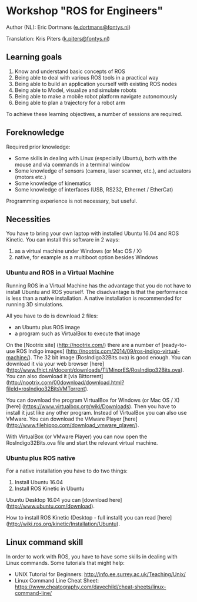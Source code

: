 # Workshop "ROS for Engineers"

Author (NL): Eric Dortmans (e.dortmans@fontys.nl)

Translation: Kris Piters (k.piters@fontys.nl)

## Learning goals

1. Know and understand basic concepts of ROS
2. Being able to deal with various ROS tools in a practical way
3. Being able to build an application yourself with existing ROS nodes
4. Being able to Model, visualize and simulate robots
5. Being able to make a mobile robot platform navigate autonomously
6. Being able to plan a trajectory for a robot arm

To achieve these learning objectives, a number of sessions are required.

## Foreknowledge

Required prior knowledge:

- Some skills in dealing with Linux (especially Ubuntu), both with the mouse and via commands in a terminal window
- Some knowledge of sensors (camera, laser scanner, etc.), and actuators (motors etc.)
- Some knowledge of kinematics
- Some knowledge of interfaces (USB, RS232, Ethernet / EtherCat)

Programming experience is not necessary, but useful.

## Necessities

You have to bring your own laptop with installed Ubuntu 16.04 and ROS Kinetic. You can install this software in 2 ways:

1. as a virtual machine under Windows (or Mac OS / X)
2. native, for example as a multiboot option besides Windows

### Ubuntu and ROS in a Virtual Machine

Running ROS in a Virtual Machine has the advantage that you do not have to install Ubuntu and ROS yourself. The disadvantage is that the performance is less than a native installation. A native installation is recommended for running 3D simulations.

All you have to do is download 2 files:

- an Ubuntu plus ROS image
- a program such as VirtualBox to execute that image

On the [Nootrix site] (http://nootrix.com/) there are a number of [ready-to-use ROS Indigo images] (http://nootrix.com/2014/09/ros-indigo-virtual-machine/). The 32 bit image (RosIndigo32Bits.ova) is good enough. You can download it via your web browser [here] (http://www.fhict.nl/docent/downloads/TI/MinorES/RosIndigo32Bits.ova). You can also download it [via Bittorrent] (http://nootrix.com/00download/download.html?fileId=rosIndigo32BitsVMTorrent).

You can download the program VirtualBox for Windows (or Mac OS / X) [here] (https://www.virtualbox.org/wiki/Downloads). Then you have to install it just like any other program.
Instead of VirtualBox you can also use VMware. You can download the VMware Player [here] (http://www.filehippo.com/download_vmware_player/).

With VirtualBox (or VMware Player) you can now open the RosIndigo32Bits.ova file and start the relevant virtual machine.

### Ubuntu plus ROS native

For a native installation you have to do two things:

1. Install Ubuntu 16.04
2. Install ROS Kinetic in Ubuntu

Ubuntu Desktop 16.04 you can [download here] (http://www.ubuntu.com/download).

How to install ROS Kinetic (Desktop - full install) you can read [here] (http://wiki.ros.org/kinetic/Installation/Ubuntu).

## Linux command skill

In order to work with ROS, you have to have some skills in dealing with Linux commands.
Some tutorials that might help:

- UNIX Tutorial for Beginners: http://info.ee.surrey.ac.uk/Teaching/Unix/
- Linux Command Line Cheat Sheet: https://www.cheatography.com/davechild/cheat-sheets/linux-command-line/

